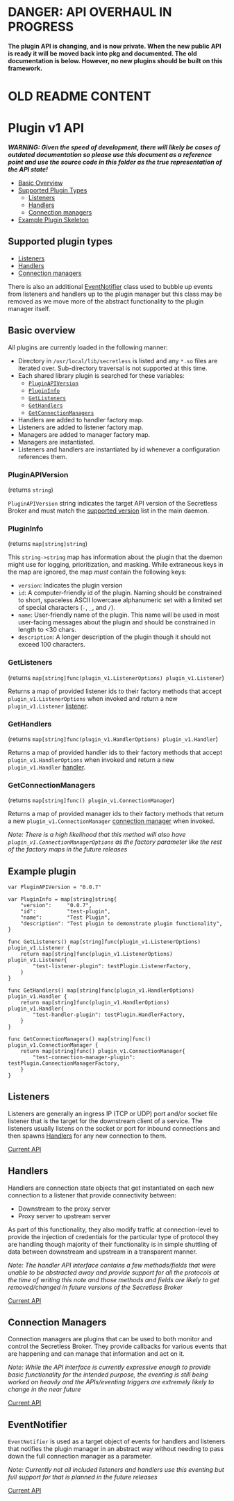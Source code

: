 # DANGER: API OVERHAUL IN PROGRESS

**The plugin API is changing, and is now private.  When the new public API is
ready it will be moved back into pkg and documented.  The old documentation is
below.  However, no new plugins should be built on this framework.**

# OLD README CONTENT

# Plugin v1 API

**_WARNING: Given the speed of development, there will likely be cases of outdated documentation so please use this document
as a reference point and use the source code in this folder as the true representation of the API state!_**

- [Basic Overview](#basic-overview)
- [Supported Plugin Types](#supported-plugin-types)
  - [Listeners](#listeners)
  - [Handlers](#handlers)
  - [Connection managers](#connection-managers)
- [Example Plugin Skeleton](#example-plugin)

## Supported plugin types

- [Listeners](#listeners)
- [Handlers](#handlers)
- [Connection managers](#connection-managers)

There is also an additional [EventNotifier](#eventnotifier) class used to bubble up events from listeners and handlers up
to the plugin manager but this class may be removed as we move more of the abstract functionality to the plugin manager
itself.

## Basic overview

All plugins are currently loaded in the following manner:
- Directory in `/usr/local/lib/secretless` is listed and any `*.so` files are iterated over. Sub-directory traversal
is not supported at this time.
- Each shared library plugin is searched for these variables:
  - [`PluginAPIVersion`](#pluginapiversion)
  - [`PluginInfo`](#plugininfo)
  - [`GetListeners`](#getlisteners)
  - [`GetHandlers`](#gethandlers)
  - [`GetConnectionManagers`](#getconnectionmanagers)
 - Handlers are added to handler factory map.
 - Listeners are added to listener factory map.
 - Managers are added to manager factory map.
 - Managers are instantiated.
 - Listeners and handlers are instantiated by id whenever a configuration references them.
  
 ### PluginAPIVersion 
 (returns `string`)
  
`PluginAPIVersion` string indicates the target API version of the Secretless Broker and must match the
[supported version](https://github.com/cyberark/secretless-broker/blob/master/internal/plugin/manager.go#L108) list in the
main daemon.

### PluginInfo
(returns `map[string]string`)

This `string->string` map has information about the plugin that the daemon might use for logging, prioritization, and masking.
While extraneous keys in the map are ignored, the map _must_ contain the following keys:
- `version`: Indicates the plugin version
- `id`: A computer-friendly id of the plugin. Naming should be constrained to short, spaceless ASCII lowercase alphanumeric
set with a limited set of special characters (`-`, `_`, and `/`).
- `name`: User-friendly name of the plugin. This name will be used in most user-facing messages about the plugin and should
be constrained in length to <30 chars.
- `description`: A longer description of the plugin though it should not exceed 100 characters.

### GetListeners
(returns `map[string]func(plugin_v1.ListenerOptions) plugin_v1.Listener`)

Returns a map of provided listener ids to their factory methods that accept `plugin_v1.ListenerOptions` when invoked and
return a new `plugin_v1.Listener` [listener](#listeners).

### GetHandlers
(returns `map[string]func(plugin_v1.HandlerOptions) plugin_v1.Handler`)

Returns a map of provided handler ids to their factory methods that accept `plugin_v1.HandlerOptions` when invoked and
return a new `plugin_v1.Handler` [handler](#handlers).

### GetConnectionManagers
(returns `map[string]func() plugin_v1.ConnectionManager`)

Returns a map of provided manager ids to their factory methods that return a new `plugin_v1.ConnectionManager`
[connection manager](#connection-managers) when invoked.

_Note: There is a high likelihood that this method will also have `plugin_v1.ConnectionManagerOptions` as the
factory parameter like the rest of the factory maps in the future releases_

## Example plugin
```
var PluginAPIVersion = "0.0.7"

var PluginInfo = map[string]string{
	"version":     "0.0.7",
	"id":          "test-plugin",
	"name":        "Test Plugin",
	"description": "Test plugin to demonstrate plugin functionality",
}

func GetListeners() map[string]func(plugin_v1.ListenerOptions) plugin_v1.Listener {
	return map[string]func(plugin_v1.ListenerOptions) plugin_v1.Listener{
		"test-listener-plugin": testPlugin.ListenerFactory,
	}
}

func GetHandlers() map[string]func(plugin_v1.HandlerOptions) plugin_v1.Handler {
	return map[string]func(plugin_v1.HandlerOptions) plugin_v1.Handler{
		"test-handler-plugin": testPlugin.HandlerFactory,
	}
}

func GetConnectionManagers() map[string]func() plugin_v1.ConnectionManager {
	return map[string]func() plugin_v1.ConnectionManager{
		"test-connection-manager-plugin": testPlugin.ConnectionManagerFactory,
	}
}
```

## Listeners

Listeners are generally an ingress IP (TCP or UDP) port and/or socket file listener that is the target for the
downstream client of a service. The listeners usually listens on the socket or port for inbound connections and
then spawns [Handlers](#handlers) for any new connection to them.

[Current API](https://github.com/cyberark/secretless-broker/blob/master/pkg/secretless/plugin_v1/listener.go)

## Handlers

Handlers are connection state objects that get instantiated on each new connection to a listener that provide
connectivity between:

- Downstream to the proxy server
- Proxy server to upstream server

As part of this functionality, they also modify traffic at connection-level to provide the injection of credentials
for the particular type of protocol they are handling though majority of their functionality is in simple shuttling
of data between downstream and upstream in a transparent manner.

_Note: The handler API interface contains a few methods/fields that were unable to be abstracted away and provide
support for all the protocols at the time of writing this note and those methods and fields are likely to get
removed/changed in future versions of the Secretless Broker_

[Current API](https://github.com/cyberark/secretless-broker/blob/master/pkg/secretless/plugin_v1/handler.go)

## Connection Managers

Connection managers are plugins that can be used to both monitor and control the Secretless Broker. They provide callbacks
for various events that are happening and can manage that information and act on it. 

_Note: While the API interface is currently expressive enough to provide basic functionality for the intended
purpose, the eventing is still being worked on heavily and the APIs/eventing triggers are extremely likely to
change in the near future_

[Current API](https://github.com/cyberark/secretless-broker/blob/master/pkg/secretless/plugin_v1/connection_manager.go)

## EventNotifier

`EventNotifier` is used as a target object of events for handlers and listeners that notifies the plugin manager
in an abstract way without needing to pass down the full connection manager as a parameter. 

_Note: Currently not all included listeners and handlers use this eventing but full support for that is planned
in the future releases_

[Current API](https://github.com/cyberark/secretless-broker/blob/master/pkg/secretless/plugin_v1/event_notifier.go)
